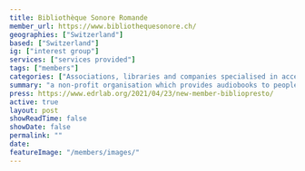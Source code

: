 ```yaml
---
title: Bibliothèque Sonore Romande
member_url: https://www.bibliothequesonore.ch/
geographies: ["Switzerland"]
based: ["Switzerland"]
ig: ["interest group"] 
services: ["services provided"] 
tags: ["members"]
categories: ["Associations, libraries and companies specialised in accessibility services"]
summary: "a non-profit organisation which provides audiobooks to people with reading disabilities."
press: https://www.edrlab.org/2021/04/23/new-member-bibliopresto/
active: true
layout: post
showReadTime: false
showDate: false
permalink: ""
date: 
featureImage: "/members/images/"
---
```

